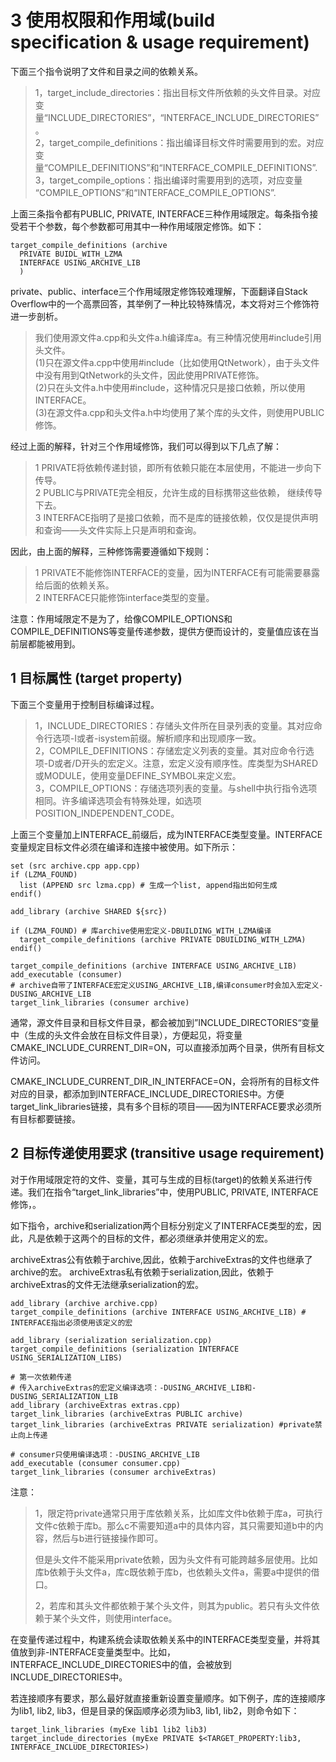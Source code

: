 # 3 使用权限和作用域(build specification & usage requirement)
下面三个指令说明了文件和目录之间的依赖关系。

> 1，target_include_directories：指出目标文件所依赖的头文件目录。对应变量“INCLUDE_DIRECTORIES”，“INTERFACE_INCLUDE_DIRECTORIES”。  
2，target_compile_definitions：指出编译目标文件时需要用到的宏。对应变量“COMPILE_DEFINITIONS”和“INTERFACE_COMPILE_DEFINITIONS”.  
3，target_compile_options：指出编译时需要用到的选项，对应变量 “COMPILE_OPTIONS”和“INTERFACE_COMPILE_OPTIONS”.

上面三条指令都有PUBLIC, PRIVATE, INTERFACE三种作用域限定。每条指令接受若干个参数，每个参数都可用其中一种作用域限定修饰。如下：

```
target_compile_definitions (archive
  PRIVATE BUIDL_WITH_LZMA
  INTERFACE USING_ARCHIVE_LIB
  )
```

private、public、interface三个作用域限定修饰较难理解，下面翻译自Stack Overflow中的一个高票回答，其举例了一种比较特殊情况，本文将对三个修饰符进一步剖析。
>我们使用源文件a.cpp和头文件a.h编译库a。有三种情况使用#include引用头文件。  
(1)只在源文件a.cpp中使用#include（比如使用QtNetwork），由于头文件中没有用到QtNetwork的头文件，因此使用PRIVATE修饰。  
(2)只在头文件a.h中使用#include，这种情况只是接口依赖，所以使用INTERFACE。  
(3)在源文件a.cpp和头文件a.h中均使用了某个库的头文件，则使用PUBLIC修饰。

经过上面的解释，针对三个作用域修饰，我们可以得到以下几点了解：
>1 PRIVATE将依赖传递封锁，即所有依赖只能在本层使用，不能进一步向下传导。    
2 PUBLIC与PRIVATE完全相反，允许生成的目标携带这些依赖， 继续传导下去。  
3 INTERFACE指明了是接口依赖，而不是库的链接依赖，仅仅是提供声明和查询——头文件实际上只是声明和查询。

因此，由上面的解释，三种修饰需要遵循如下规则：
>1 PRIVATE不能修饰INTERFACE的变量，因为INTERFACE有可能需要暴露给后面的依赖关系。    
2 INTERFACE只能修饰interface类型的变量。

注意：作用域限定不是为了，给像COMPILE_OPTIONS和COMPILE_DEFINITIONS等变量传递参数，提供方便而设计的，变量值应该在当前层都能被用到。

## 1 目标属性 (target property)
下面三个变量用于控制目标编译过程。

> 1，INCLUDE_DIRECTORIES：存储头文件所在目录列表的变量。其对应命令行选项-I或者-isystem前缀。解析顺序和出现顺序一致。  
2，COMPILE_DEFINITIONS：存储宏定义列表的变量。其对应命令行选项-D或者/D开头的宏定义。注意，宏定义没有顺序性。库类型为SHARED或MODULE，使用变量DEFINE_SYMBOL来定义宏。  
3，COMPILE_OPTIONS：存储选项列表的变量。与shell中执行指令选项相同。许多编译选项会有特殊处理，如选项POSITION_INDEPENDENT_CODE。

上面三个变量加上INTERFACE_前缀后，成为INTERFACE类型变量。INTERFACE变量规定目标文件必须在编译和连接中被使用。如下所示：

```
set (src archive.cpp app.cpp)
if (LZMA_FOUND)
  list (APPEND src lzma.cpp) # 生成一个list, append指出如何生成
endif()

add_library (archive SHARED ${src})

if (LZMA_FOUND) # 库archive使用宏定义-DBUILDING_WITH_LZMA编译
  target_compile_definitions (archive PRIVATE DBUILDING_WITH_LZMA)
endif()

target_compile_definitions (archive INTERFACE USING_ARCHIVE_LIB)
add_executable (consumer)
# archive自带了INTERFACE宏定义USING_ARCHIVE_LIB,编译consumer时会加入宏定义-DUSING_ARCHIVE_LIB
target_link_libraries (consumer archive)
```


通常，源文件目录和目标文件目录，都会被加到”INCLUDE_DIRECTORIES“变量中（生成的头文件会放在目标文件目录），方便起见，将变量CMAKE_INCLUDE_CURRENT_DIR=ON，可以直接添加两个目录，供所有目标文件访问。

CMAKE_INCLUDE_CURRENT_DIR_IN_INTERFACE=ON，会将所有的目标文件对应的目录，都添加到INTERFACE_INCLUDE_DIRECTORIES中。方便target_link_libraries链接，具有多个目标的项目——因为INTERFACE要求必须所有目标都要链接。


## 2 目标传递使用要求 (transitive usage requirement)

对于作用域限定符的文件、变量，其可与生成的目标(target)的依赖关系进行传递。我们在指令“target_link_libraries”中，使用PUBLIC, PRIVATE, INTERFACE修饰，。

如下指令，archive和serialization两个目标分别定义了INTERFACE类型的宏，因此，凡是依赖于这两个的目标的文件，都必须继承并使用定义的宏。

archiveExtras公有依赖于archive,因此，依赖于archiveExtras的文件也继承了archive的宏。
archiveExtras私有依赖于serialization,因此，依赖于archiveExtras的文件无法继承serialization的宏。

```
add_library (archive archive.cpp)
target_compile_definitions (archive INTERFACE USING_ARCHIVE_LIB) # INTERFACE指出必须使用该定义的宏

add_library (serialization serialization.cpp)
target_compile_definitions (serialization INTERFACE USING_SERIALIZATION_LIBS)

# 第一次依赖传递
# 传入archiveExtras的宏定义编译选项：-DUSING_ARCHIVE_LIB和-DUSING_SERIALIZATION_LIB
add_library (archiveExtras extras.cpp)
target_link_libraries (archiveExtras PUBLIC archive)
target_link_libraries (archiveExtras PRIVATE serialization) #private禁止向上传递

# consumer只使用编译选项：-DUSING_ARCHIVE_LIB
add_executable (consumer consumer.cpp)
target_link_libraries (consumer archiveExtras)
```

注意：
> 1，限定符private通常只用于库依赖关系，比如库文件b依赖于库a，可执行文件c依赖于库b。那么c不需要知道a中的具体内容，其只需要知道b中的内容，然后与b进行链接操作即可。  
>
>但是头文件不能采用private依赖，因为头文件有可能跨越多层使用。比如库b依赖于头文件a，库c既依赖于库b，也依赖头文件a，需要a中提供的借口。
>
> 2，若库和其头文件都依赖于某个头文件，则其为public。若只有头文件依赖于某个头文件，则使用interface。

在变量传递过程中，构建系统会读取依赖关系中的INTERFACE类型变量，并将其值放到非-INTERFACE变量类型中。比如，INTERFACE_INCLUDE_DIRECTORIES中的值，会被放到INCLUDE_DIRECTORIES中。

若连接顺序有要求，那么最好就直接重新设置变量顺序。如下例子，库的连接顺序为lib1, lib2, lib3，但是目录的保函顺序必须为lib3, lib1, lib2，则命令如下：

```
target_link_libraries (myExe lib1 lib2 lib3)
target_include_directories (myExe PRIVATE $<TARGET_PROPERTY:lib3, INTERFACE_INCLUDE_DIRECTORIES>)
```

